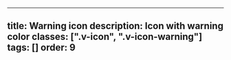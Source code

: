<!--
 *              © 2025 Visa
 *
 * Licensed under the Apache License, Version 2.0 (the "License");
 * you may not use this file except in compliance with the License.
 * You may obtain a copy of the License at
 *
 *         http://www.apache.org/licenses/LICENSE-2.0
 *
 * Unless required by applicable law or agreed to in writing, software
 * distributed under the License is distributed on an "AS IS" BASIS,
 * WITHOUT WARRANTIES OR CONDITIONS OF ANY KIND, either express or implied.
 * See the License for the specific language governing permissions and
 * limitations under the License.
 *
 -->
---
title: Warning icon
description: Icon with warning color
classes: [".v-icon", ".v-icon-warning"]
tags: []
order: 9
---

<svg class="v-icon v-icon-low v-icon-warning" height="24" viewbox="0 0 24 24" width="24">
  <use href="#visa-notifications-low">
  </use>
</svg>
